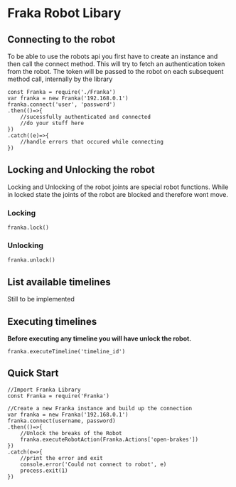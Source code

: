# Fraka Robot Libary 

## Connecting to the robot
To be able to use the robots api you first have to create an instance
and then call the connect method.
This will try to fetch an authentication token from the robot. 
The token will be passed to the robot on each subsequent method call, internally by the library

``` node
const Franka = require('./Franka')
var franka = new Franka('192.168.0.1')
franka.connect('user', 'password')
.then(()=>{
	//sucessfully authenticated and connected
	//do your stuff here
})
.catch((e)=>{
	//handle errors that occured while connecting
})
```

## Locking and Unlocking the robot
Locking and Unlocking of the robot joints are special robot functions.
While in locked state the joints of the robot are blocked and therefore wont move. 

### Locking
``` node
franka.lock()
```

### Unlocking
``` node
franka.unlock()
```

## List available timelines
Still to be implemented

## Executing timelines
__Before executing any timeline you will have unlock the robot.__

``` node
franka.executeTimeline('timeline_id')
```

## Quick Start
``` node
//Import Franka Library
const Franka = require('Franka')

//Create a new Franka instance and build up the connection
var franka = new Franka('192.168.0.1')
franka.connect(username, password)
.then(()=>{
	//Unlock the breaks of the Robot
	franka.executeRobotAction(Franka.Actions['open-brakes'])
})
.catch(e=>{
	//print the error and exit
	console.error('Could not connect to robot', e)
	process.exit(1)
})
```
